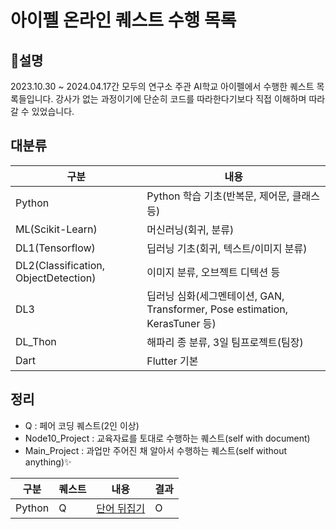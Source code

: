 # 아이펠 온라인 퀘스트 수행 목록
## 📌설명
2023.10.30 ~ 2024.04.17간 모두의 연구소 주관 AI학교 아이펠에서 수행한 퀘스트 목록들입니다. 강사가 없는 과정이기에 단순히 코드를 따라한다기보다 직접 이해하며 따라갈 수 있었습니다.

## 대분류
|구분|내용|
|---|---|
|Python|Python 학습 기초(반복문, 제어문, 클래스 등)|
|ML(Scikit-Learn)|머신러닝(회귀, 분류)|
|DL1(Tensorflow)|딥러닝 기초(회귀, 텍스트/이미지 분류)|
|DL2(Classification, ObjectDetection)|이미지 분류, 오브젝트 디텍션 등|
|DL3|딥러닝 심화(세그멘테이션, GAN, Transformer, Pose estimation, KerasTuner 등)|
|DL_Thon|해파리 종 분류, 3일 팀프로젝트(팀장)|
|Dart|Flutter 기본|

## 정리
- Q : 페어 코딩 퀘스트(2인 이상)
- Node10_Project : 교육자료를 토대로 수행하는 퀘스트(self with document)
- Main_Project : 과업만 주어진 채 알아서 수행하는 퀘스트(self without anything)✨

|구분|퀘스트|내용|결과|
|---|---|---|---|
|Python|Q|[단어 뒤집기](https://github.com/NeatyNut/AIFFEL_Online_Quest/blob/main/Python/%5BPython_Q01%5D%20%EB%8B%A8%EC%96%B4%20%EB%92%A4%EC%A7%91%EA%B8%B0.ipynb)|O|


